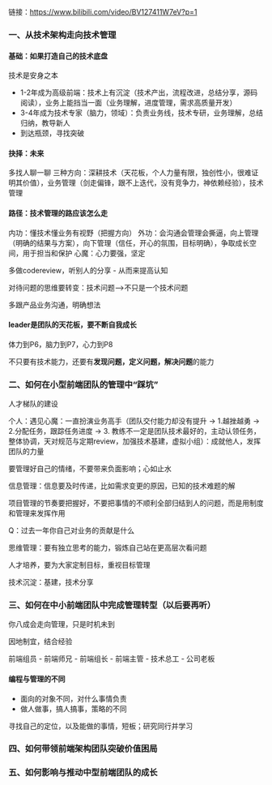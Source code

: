 链接：https://www.bilibili.com/video/BV127411W7eV?p=1

### 一、从技术架构走向技术管理

#### 基础：如果打造自己的技术底盘
技术是安身之本
- 1-2年成为高级前端：技术上有沉淀（技术产出，流程改进，总结分享，源码阅读），业务上能挡当一面（业务理解，进度管理，需求高质量开发）
- 3-4年成为技术专家（脑力，领域）：负责业务线，技术专研，业务理解，总结归纳，教导新人
- 到达瓶颈，寻找突破

#### 抉择：未来
多找人聊一聊
三种方向：深耕技术（天花板，个人力量有限，独创性小，很难证明其价值），业务管理（剑走偏锋，跟不上迭代，没有竞争力，神依赖经验），技术管理

#### 路径：技术管理的路应该怎么走
内功：懂技术懂业务有视野（把握方向）
外功：会沟通会管理会撕逼，向上管理（明确的结果与方案），向下管理（信任，开心的氛围，目标明确），争取成长空间，用于担当和保护
心魔：心力要强，坚定

多做codereview，听别人的分享 - 从而来提高认知

对待问题的思维要转变：技术问题-->不只是一个技术问题

多跟产品业务沟通，明确想法

#### leader是团队的天花板，要不断自我成长
体力到P6，脑力到P7，心力到P8

不只要有技术能力，还要有**发现问题，定义问题，解决问题**的能力

### 二、如何在小型前端团队的管理中“踩坑”

人才梯队的建设

个人：遇见心魔：一直扮演业务高手（团队交付能力却没有提升 -> 1.越挫越勇 -> 2.分配任务，跟踪任务进度 -> 3. 教练不一定是团队技术最好的，主动认领任务，整体协调，天对规范与定期review，加强技术基建，虚拟小组）：成就他人，发挥团队的力量

要管理好自己的情绪，不要带来负面影响；心如止水

信息管理：信息要及时传递，比如需求变更的原因，已知的技术难题的解

项目管理的节奏要把握好，不要把事情的不顺利全部归结到人的问题，而是用制度和管理来发挥作用

Q：过去一年你自己对业务的贡献是什么

思维管理：要有独立思考的能力，锻炼自己站在更高层次看问题

人才培养，要为大家定制目标，重视目标管理

技术沉淀：基建，技术分享

### 三、如何在中小前端团队中完成管理转型（以后要再听）

你八成会走向管理，只是时机未到

因地制宜，结合经验

前端组员 - 前端师兄 - 前端组长 - 前端主管 - 技术总工 - 公司老板

#### 编程与管理的不同
- 面向的对象不同，对什么事情负责
- 做人做事，搞人搞事，策略的不同

寻找自己的定位，以及能做的事情，短板；研究同行并学习

### 四、如何带领前端架构团队突破价值困局

### 五、如何影响与推动中型前端团队的成长
